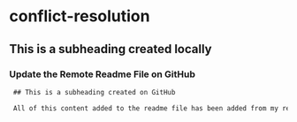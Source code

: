 # conflict-resolution


## This is a subheading created locally

### Update the Remote Readme File on GitHub


 ```md
  ## This is a subheading created on GitHub

  All of this content added to the readme file has been added from my remote GitHub repository.
  ```
